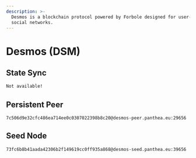 ```yaml
---
description: >-
  Desmos is a blockchain protocol powered by Forbole designed for user-centric
  social networks.
---
```


# Desmos (DSM)

## State Sync

```bash
Not available!
```

## Persistent Peer

```url
7c506d9e32cfc486ea714ee0c0307022398b8c20@desmos-peer.panthea.eu:29656
```

## Seed Node

```url
73fc6b8b41aada42306b2f149619cc0ff935a868@desmos-seed.panthea.eu:39656
```

